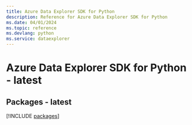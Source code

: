 ```yaml
---
title: Azure Data Explorer SDK for Python
description: Reference for Azure Data Explorer SDK for Python
ms.date: 04/01/2024
ms.topic: reference
ms.devlang: python
ms.service: dataexplorer
---
```

# Azure Data Explorer SDK for Python - latest
## Packages - latest
[!INCLUDE [packages](data-explorer-index.md)]